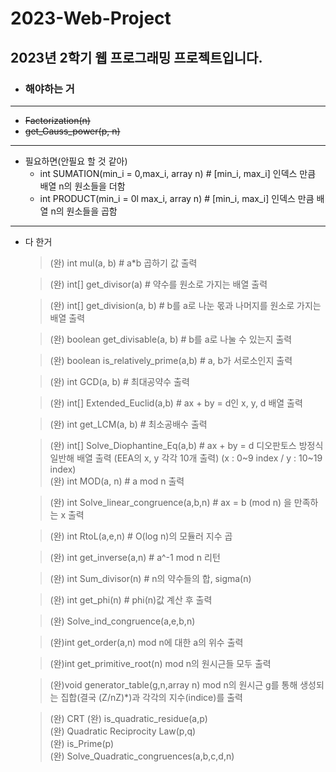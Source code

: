 # 2023-Web-Project
## 2023년 2학기 웹 프로그래밍 프로젝트입니다.


* ### 해야하는 거
- - -  
  * ~~Factorization(n)~~   
  * ~~get_Gauss_power(p, n)~~     

- - -
* 필요하면(안필요 할 것 같아) 
     * int SUMATION(min_i = 0,max_i, array n) # [min_i, max_i] 인덱스 만큼 배열 n의 원소들을 더함   
     * int PRODUCT(min_i = 0l max_i, array n) #    [min_i, max_i] 인덱스 만큼 배열 n의 원소들을 곱함

- - -
* 다 한거
  >
  > (완) int mul(a, b) # a*b 곱하기 값 출력
  
  > (완) int[] get_divisor(a) # 약수를 원소로 가지는 배열 출력
  
  > (완) int[] get_division(a, b) # b를 a로 나눈 몫과 나머지를 원소로 가지는 배열 출력
  
  > (완) boolean get_divisable(a, b) # b를 a로 나눌 수 있는지 출력
  
  > (완) boolean is_relatively_prime(a,b) # a, b가 서로소인지 출력
  
  > (완) int GCD(a, b) # 최대공약수 출력
  
  > (완) int[] Extended_Euclid(a,b) # ax + by = d인 x, y, d 배열 출력
  
  > (완) int get_LCM(a, b) # 최소공배수 출력
  
  > (완) int[] Solve_Diophantine_Eq(a,b) # ax + by = d 디오판토스 방정식 일반해 배열 출력
       (EEA의 x, y 각각 10개 출력) (x : 0~9 index / y : 10~19 index)  
  > (완) int MOD(a, n) # a mod n 출력
  
  > (완) int Solve_linear_congruence(a,b,n) # ax = b (mod n) 을 만족하는 x 출력
  
  > (완) int RtoL(a,e,n) # O(log n)의 모듈러 지수 곱
  
  > (완) int get_inverse(a,n) # a^-1 mod n 리턴
  
  > (완) int Sum_divisor(n) # n의 약수들의 합, sigma(n)
  
  > (완) int get_phi(n) # phi(n)값 계산 후 출력
  
  > (완) Solve_ind_congruence(a,e,b,n)

  > (완)int get_order(a,n) mod n에 대한 a의 위수 출력 

  > (완)int get_primitive_root(n) mod n의 원시근들 모두 출력

  > (완)void generator_table(g,n,array n) mod n의 원시근 g를 통해 생성되는 집합(결국 (Z/nZ)*)과 각각의 지수(indice)를 출력

  >  (완) CRT
  >  (완) is_quadratic_residue(a,p)   
  >  (완) Quadratic Reciprocity Law(p,q)         
  >  (완) is_Prime(p)   
  >  (완) Solve_Quadratic_congruences(a,b,c,d,n)   
  
